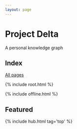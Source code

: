 ```yaml
---
layout: page
---
```



# Project Delta 

A personal knowledge graph   


## Index

<a href="/tree/">All pages</a>

{% include root.html  %}

{% include offline.html  %}

## Featured

{% include hub.html tag='top' %}